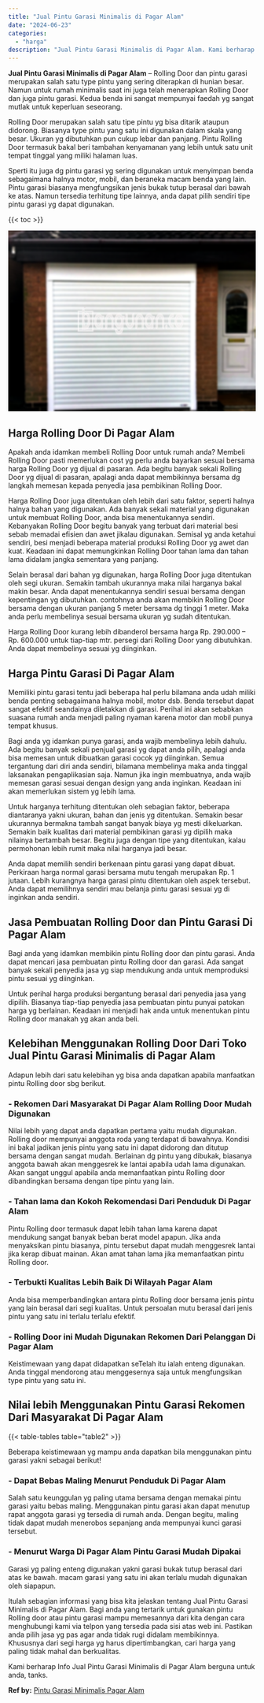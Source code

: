 ```yaml
---
title: "Jual Pintu Garasi Minimalis di Pagar Alam"
date: "2024-06-23"
categories: 
  - "harga"
description: "Jual Pintu Garasi Minimalis di Pagar Alam. Kami berharap Info Jual Pintu Garasi Minimalis di Pagar Alam berguna untuk anda, tanks...."
---
```


**Jual Pintu Garasi Minimalis di Pagar Alam** – Rolling Door dan pintu garasi merupakan salah satu type pintu yang sering diterapkan di hunian besar. Namun untuk rumah minimalis saat ini juga telah menerapkan Rolling Door dan juga pintu garasi. Kedua benda ini sangat mempunyai faedah yg sangat mutlak untuk keperluan seseorang.

Rolling Door merupakan salah satu tipe pintu yg bisa ditarik ataupun didorong. Biasanya type pintu yang satu ini digunakan dalam skala yang besar. Ukuran yg dibutuhkan pun cukup lebar dan panjang. Pintu Rolling Door termasuk bakal beri tambahan kenyamanan yang lebih untuk satu unit tempat tinggal yang miliki halaman luas.

Sperti itu juga dg pintu garasi yg sering digunakan untuk menyimpan benda sebagaimana halnya motor, mobil, dan beraneka macam benda yang lain. Pintu garasi biasanya mengfungsikan jenis bukak tutup berasal dari bawah ke atas. Namun tersedia terhitung tipe lainnya, anda dapat pilih sendiri tipe pintu garasi yg dapat digunakan.

{{< toc >}}

![Jual Pintu Garasi Minimalis di Pagar Alam](/images/pintu-garasi-69.png)

## Harga Rolling Door Di Pagar Alam

Apakah anda idamkan membeli Rolling Door untuk rumah anda? Membeli Rolling Door pasti memerlukan cost yg perlu anda bayarkan sesuai bersama harga Rolling Door yg dijual di pasaran. Ada begitu banyak sekali Rolling Door yg dijual di pasaran, apalagi anda dapat membikinnya bersama dg langkah memesan kepada penyedia jasa pembikinan Rolling Door.

Harga Rolling Door juga ditentukan oleh lebih dari satu faktor, seperti halnya halnya bahan yang digunakan. Ada banyak sekali material yang digunakan untuk membuat Rolling Door, anda bisa menentukannya sendiri. Kebanyakan Rolling Door begitu banyak yang terbuat dari material besi sebab memadai efisien dan awet jikalau digunakan. Semisal yg anda ketahui sendiri, besi menjadi beberapa material produksi Rolling Door yg awet dan kuat. Keadaan ini dapat memungkinkan Rolling Door tahan lama dan tahan lama didalam jangka sementara yang panjang.

Selain berasal dari bahan yg digunakan, harga Rolling Door juga ditentukan oleh segi ukuran. Semakin tambah ukurannya maka nilai harganya bakal makin besar. Anda dapat menentukannya sendiri sesuai bersama dengan kepentingan yg dibutuhkan. contohnya anda akan membikin Rolling Door bersama dengan ukuran panjang 5 meter bersama dg tinggi 1 meter. Maka anda perlu membelinya sesuai bersama ukuran yg sudah ditentukan.

Harga Rolling Door kurang lebih dibanderol bersama harga Rp. 290.000 – Rp. 600.000 untuk tiap-tiap mtr. persegi dari Rolling Door yang dibutuhkan. Anda dapat membelinya sesuai yg diinginkan.

## Harga Pintu Garasi Di Pagar Alam

Memiliki pintu garasi tentu jadi beberapa hal perlu bilamana anda udah miliki benda penting sebagaimana halnya mobil, motor dsb. Benda tersebut dapat sangat efektif seandainya diletakkan di garasi. Perihal ini akan sebabkan suasana rumah anda menjadi paling nyaman karena motor dan mobil punya tempat khusus.

Bagi anda yg idamkan punya garasi, anda wajib membelinya lebih dahulu. Ada begitu banyak sekali penjual garasi yg dapat anda pilih, apalagi anda bisa memesan untuk dibuatkan garasi cocok yg diinginkan. Semua tergantung dari diri anda sendiri, bilamana membelinya maka anda tinggal laksanakan pengaplikasian saja. Namun jika ingin membuatnya, anda wajib memesan garasi sesuai dengan design yang anda inginkan. Keadaan ini akan memerlukan sistem yg lebih lama.

Untuk harganya terhitung ditentukan oleh sebagian faktor, beberapa diantaranya yakni ukuran, bahan dan jenis yg ditentukan. Semakin besar ukurannya bermakna tambah sangat banyak biaya yg mesti dikeluarkan. Semakin baik kualitas dari material pembikinan garasi yg dipilih maka nilainya bertambah besar. Begitu juga dengan tipe yang ditentukan, kalau permohonan lebih rumit maka nilai harganya jadi besar.

Anda dapat memilih sendiri berkenaan pintu garasi yang dapat dibuat. Perkiraan harga normal garasi bersama mutu tengah merupakan Rp. 1 jutaan. Lebih kurangnya harga garasi pintu ditentukan oleh aspek tersebut. Anda dapat memilihnya sendiri mau belanja pintu garasi sesuai yg di inginkan anda sendiri.

## Jasa Pembuatan Rolling Door dan Pintu Garasi Di Pagar Alam

Bagi anda yang idamkan membikin pintu Rolling door dan pintu garasi. Anda dapat mencari jasa pembuatan pintu Rolling door dan garasi. Ada sangat banyak sekali penyedia jasa yg siap mendukung anda untuk memproduksi pintu sesuai yg diinginkan.

Untuk perihal harga produksi bergantung berasal dari penyedia jasa yang dipilih. Biasanya tiap-tiap penyedia jasa pembuatan pintu punyai patokan harga yg berlainan. Keadaan ini menjadi hak anda untuk menentukan pintu Rolling door manakah yg akan anda beli.

## Kelebihan Menggunakan Rolling Door Dari Toko Jual Pintu Garasi Minimalis di Pagar Alam

Adapun lebih dari satu kelebihan yg bisa anda dapatkan apabila manfaatkan pintu Rolling door sbg berikut.

### \- Rekomen Dari Masyarakat Di Pagar Alam Rolling Door Mudah Digunakan

Nilai lebih yang dapat anda dapatkan pertama yaitu mudah digunakan. Rolling door mempunyai anggota roda yang terdapat di bawahnya. Kondisi ini bakal jadikan jenis pintu yang satu ini dapat didorong dan ditutup bersama dengan sangat mudah. Berlainan dg pintu yang dibukak, biasanya anggota bawah akan menggesrek ke lantai apabila udah lama digunakan. Akan sangat unggul apabila anda memanfaatkan pintu Rolling door dibandingkan bersama dengan tipe pintu yang lain.

### \- Tahan lama dan Kokoh Rekomendasi Dari Penduduk Di Pagar Alam

Pintu Rolling door termasuk dapat lebih tahan lama karena dapat mendukung sangat banyak beban berat model apapun. Jika anda menyaksikan pintu biasanya, pintu tersebut dapat mudah menggesrek lantai jika kerap dibuat mainan. Akan amat tahan lama jika memanfaatkan pintu Rolling door.

### \- Terbukti Kualitas Lebih Baik Di Wilayah Pagar Alam

Anda bisa memperbandingkan antara pintu Rolling door bersama jenis pintu yang lain berasal dari segi kualitas. Untuk persoalan mutu berasal dari jenis pintu yang satu ini terlalu terlalu efektif.

### \- Rolling Door ini Mudah Digunakan Rekomen Dari Pelanggan Di Pagar Alam

Keistimewaan yang dapat didapatkan seTelah itu ialah enteng digunakan. Anda tinggal mendorong atau menggesernya saja untuk mengfungsikan type pintu yang satu ini.

## Nilai lebih Menggunakan Pintu Garasi Rekomen Dari Masyarakat Di Pagar Alam

{{< table-tables table="table2" >}}

Beberapa keistimewaan yg mampu anda dapatkan bila menggunakan pintu garasi yakni sebagai berikut!

### \- Dapat Bebas Maling Menurut Penduduk Di Pagar Alam

Salah satu keunggulan yg paling utama bersama dengan memakai pintu garasi yaitu bebas maling. Menggunakan pintu garasi akan dapat menutup rapat anggota garasi yg tersedia di rumah anda. Dengan begitu, maling tidak dapat mudah menerobos sepanjang anda mempunyai kunci garasi tersebut.

### \- Menurut Warga Di Pagar Alam Pintu Garasi Mudah Dipakai

Garasi yg paling enteng digunakan yakni garasi bukak tutup berasal dari atas ke bawah. macam garasi yang satu ini akan terlalu mudah digunakan oleh siapapun.

Itulah sebagian informasi yang bisa kita jelaskan tentang Jual Pintu Garasi Minimalis di Pagar Alam. Bagi anda yang tertarik untuk gunakan pintu Rolling door atau pintu garasi mampu memesannya dari kita dengan cara menghubungi kami via telpon yang tersedia pada sisi atas web ini. Pastikan anda pilih jasa yg pas agar anda tidak rugi didalam membikinnya. Khususnya dari segi harga yg harus dipertimbangkan, cari harga yang paling tidak mahal dan berkualitas.

Kami berharap Info Jual Pintu Garasi Minimalis di Pagar Alam berguna untuk anda, tanks.

**Ref by:** [Pintu Garasi Minimalis Pagar Alam](https://id.wikipedia.org/wiki/Pintu)
